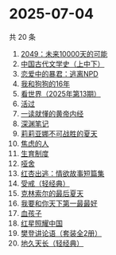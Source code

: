 # 2025-07-04

共 20 条

<!-- BEGIN WEREAD -->
<!-- 最后更新时间 2025-07-04 13:13:01 +0800 -->
1. [2049：未来10000天的可能](https://weread.qq.com/web/bookDetail/bdd325d0813aba18dg0142a8)
1. [中国古代文学史（上中下）](https://weread.qq.com/web/bookDetail/81f3252071d82aea81f9163)
1. [恋爱中的暴君：逃离NPD](https://weread.qq.com/web/bookDetail/30032cf0813ab9974g013680)
1. [我和狗狗的16年](https://weread.qq.com/web/bookDetail/5ea321d0813aba182g0175ff)
1. [看世界（2025年第13期）](https://weread.qq.com/web/bookDetail/a5532f50813aba165g019883)
1. [活过](https://weread.qq.com/web/bookDetail/6d832730813ab9f00g015126)
1. [一读就懂的黄帝内经](https://weread.qq.com/web/bookDetail/44f32770813aba129g014930)
1. [深渊笔记](https://weread.qq.com/web/bookDetail/37432710813aba127g01761f)
1. [莉莉亚娜不可战胜的夏天](https://weread.qq.com/web/bookDetail/96632e30813aba15eg019c97)
1. [焦虑的人](https://weread.qq.com/web/bookDetail/5c432bf0726d70995c4f25f)
1. [生育制度](https://weread.qq.com/web/bookDetail/f9132af07165a293f91a6ec)
1. [哑舍](https://weread.qq.com/web/bookDetail/659321d075f86bc6g0167ed)
1. [红杏出逃：情欲故事短篇集](https://weread.qq.com/web/bookDetail/5f9323c0813ab9faeg01613e)
1. [受戒（轻经典）](https://weread.qq.com/web/bookDetail/fc732220813ab9bfdg011d40)
1. [克林索尔的最后夏天](https://weread.qq.com/web/bookDetail/2eb32580813aba09dg01940c)
1. [我要和你天下第一最最好](https://weread.qq.com/web/bookDetail/a0e32c60813aba117g016f6a)
1. [血孩子](https://weread.qq.com/web/bookDetail/38032c60813ab9befg0176de)
1. [红星照耀中国](https://weread.qq.com/web/bookDetail/8ba32ef07183b76a8ba27cd)
1. [樊登讲论语（套装全2册）](https://weread.qq.com/web/bookDetail/d1132290722d921cd11fabb)
1. [地久天长（轻经典）](https://weread.qq.com/web/bookDetail/c3832400813ab9ec0g013d0e)
<!-- END WEREAD -->